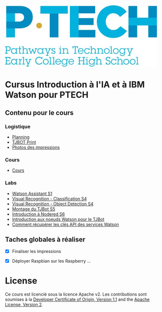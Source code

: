 ![ptech logo](/images/ptech_logo_rgb.jpg)

# Cursus Introduction à l'IA et à IBM Watson pour PTECH

## Contenu pour le cours

### Logistique 
- [Planning](planning.md)
- [TJBOT Print](print.md)
- [Photos des impressions](photos.md)

### Cours 
- [Cours](https://ibm.box.com/s/fwy62v4ooxcvpcz1jnwz0nm51gnxfmnc)

### Labs 
- [Watson Assistant S1](lab_WA.md)
- [Visual Recognition - Classification S4](lab_VR.md)
- [Visual Recognition - Object Detection S4](lab_vr_locate.md)
- [Montage du TJBot S5](tjbot.md)
- [Introduction à Nodered S6](welcome_nodered.md)
- [Introduction aux noeuds Watson pour le TJBot](tjbot_nodes.md)
- [Comment récupérer les clés API des services Watson](authentification.md)

## Taches globales à réaliser

- [X] Finaliser les impressions
- [X] Déployer Raspbian sur les Raspberry
...


# License

Ce cours est licencié sous la licence Apache v2. Les contributions sont soumises à la [Developer Certificate of Origin, Version 1.1](https://developercertificate.org/) and the [Apache License, Version 2](https://www.apache.org/licenses/LICENSE-2.0.txt).


